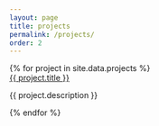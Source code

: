 ```yaml
---
layout: page
title: projects
permalink: /projects/
order: 2
---
```


<div id="body">
  <div id="main">
  	<div id="pull-right" >
	  {% for project in site.data.projects %}
	    <div class="project">
	      <a href="{{ project.link }}">{{ project.title }}</a> <p >{{ project.description }}</p>
	    </div>
	  {% endfor %}
	</div>
  </div>
</div>